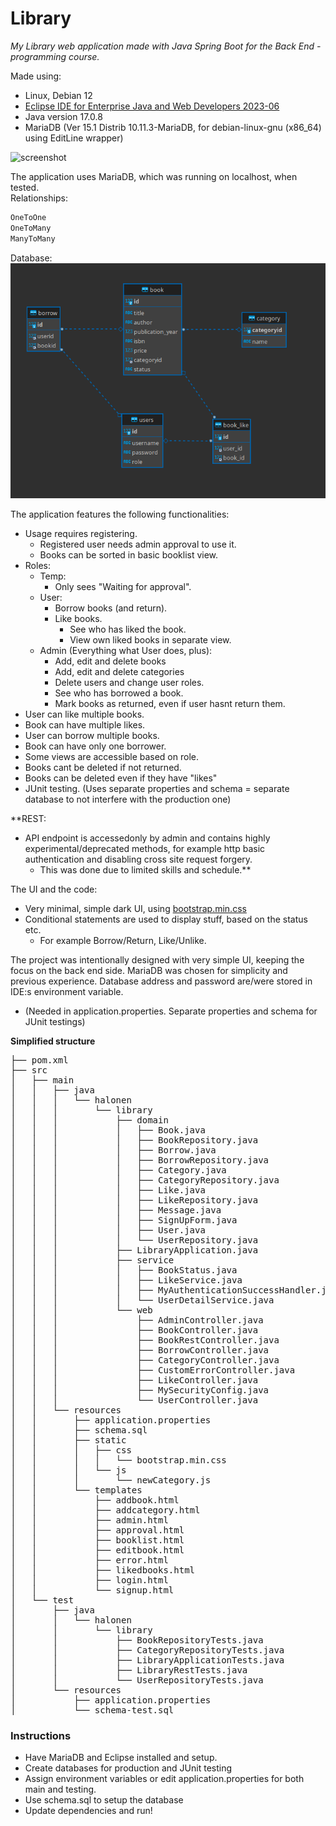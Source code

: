 # Library
*My Library web application made with Java Spring Boot for the Back End -programming course.* 

Made using:
- Linux, Debian 12
- [Eclipse IDE for Enterprise Java and Web Developers 2023-06](https://www.eclipse.org/downloads/)
- Java version 17.0.8
- MariaDB (Ver 15.1 Distrib 10.11.3-MariaDB, for debian-linux-gnu (x86_64) using  EditLine wrapper)

![screenshot](./screenshot.png)

The application uses MariaDB, which was running on localhost, when tested.    
Relationships:
```bash
OneToOne
OneToMany
ManyToMany
```

Database:    
![database](database.png)

The application features the following functionalities:

-   Usage requires registering.
	- Registered user needs admin approval to use it.
	- Books can be sorted in basic booklist view.
- Roles:
	- Temp:
		- Only sees "Waiting for approval".
	- User:
		- Borrow books (and return).
		- Like books.
			- See who has liked the book.
			- View own liked books in separate view.
	- Admin (Everything what User does, plus):
		- Add, edit and delete books
		- Add, edit and delete categories
		- Delete users and change user roles.
		- See who has borrowed a book.
		- Mark books as returned, even if user hasnt return them.
- User can like multiple books.
- Book can have multiple likes.
- User can borrow multiple books.
- Book can have only one borrower.
- Some views are accessible based on role.
- Books cant be deleted if not returned.
- Books can be deleted even if they have "likes"
- JUnit testing. (Uses separate properties and schema = separate database to not interfere with the production one)

**REST:
- API endpoint is accessedonly by admin and contains highly experimental/deprecated methods, for example http basic authentication and disabling cross site request forgery.
	- This was done due to limited skills and schedule.**

The UI and the code:

- Very minimal, simple dark UI, using [bootstrap.min.css](https://getbootstrap.com/docs/4.0/getting-started/download/)
- Conditional statements are used to display stuff, based on the status etc.
	- For example Borrow/Return, Like/Unlike.

The project was intentionally designed with very simple UI, keeping the focus on the back end side.
MariaDB was chosen for simplicity and previous experience.
Database address and password are/were stored in IDE:s environment variable.   
- (Needed in application.properties. Separate properties and schema for JUnit testings)

**Simplified structure**
<pre>
├── pom.xml
├── src
│   ├── main
│   │   ├── java
│   │   │   └── halonen
│   │   │       └── library
│   │   │           ├── domain
│   │   │           │   ├── Book.java
│   │   │           │   ├── BookRepository.java
│   │   │           │   ├── Borrow.java
│   │   │           │   ├── BorrowRepository.java
│   │   │           │   ├── Category.java
│   │   │           │   ├── CategoryRepository.java
│   │   │           │   ├── Like.java
│   │   │           │   ├── LikeRepository.java
│   │   │           │   ├── Message.java
│   │   │           │   ├── SignUpForm.java
│   │   │           │   ├── User.java
│   │   │           │   └── UserRepository.java
│   │   │           ├── LibraryApplication.java
│   │   │           ├── service
│   │   │           │   ├── BookStatus.java
│   │   │           │   ├── LikeService.java
│   │   │           │   ├── MyAuthenticationSuccessHandler.java
│   │   │           │   └── UserDetailService.java
│   │   │           └── web
│   │   │               ├── AdminController.java
│   │   │               ├── BookController.java
│   │   │               ├── BookRestController.java
│   │   │               ├── BorrowController.java
│   │   │               ├── CategoryController.java
│   │   │               ├── CustomErrorController.java
│   │   │               ├── LikeController.java
│   │   │               ├── MySecurityConfig.java
│   │   │               └── UserController.java
│   │   └── resources
│   │       ├── application.properties
│   │       ├── schema.sql
│   │       ├── static
│   │       │   ├── css
│   │       │   │   └── bootstrap.min.css
│   │       │   └── js
│   │       │       └── newCategory.js
│   │       └── templates
│   │           ├── addbook.html
│   │           ├── addcategory.html
│   │           ├── admin.html
│   │           ├── approval.html
│   │           ├── booklist.html
│   │           ├── editbook.html
│   │           ├── error.html
│   │           ├── likedbooks.html
│   │           ├── login.html
│   │           └── signup.html
│   └── test
│       ├── java
│       │   └── halonen
│       │       └── library
│       │           ├── BookRepositoryTests.java
│       │           ├── CategoryRepositoryTests.java
│       │           ├── LibraryApplicationTests.java
│       │           ├── LibraryRestTests.java
│       │           └── UserRepositoryTests.java
│       └── resources
│           ├── application.properties
│           └── schema-test.sql
</pre>

### Instructions
- Have MariaDB and Eclipse installed and setup.
- Create databases for production and JUnit testing
- Assign environment variables or edit application.properties for both main and testing.
- Use schema.sql to setup the database
- Update dependencies and run!
